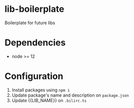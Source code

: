 # lib-boilerplate
Boilerplate for future libs

# Dependencies
* node >= 12

# Configuration
1. Install packages using `npm i`
2. Update package's name and description on `package.json`
3. Update {{LIB_NAME}} on `.bilirc.ts`